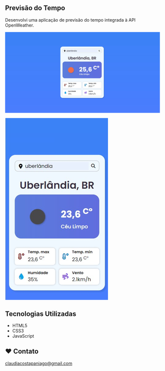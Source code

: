 ## Previsão do Tempo

Desenvolvi uma aplicação de previsão do tempo integrada à API OpenWeather.


![desktop](/src/img/desktop.jpg)

![mobile](/src/img/mobile.jpg)


  ## Tecnologias Utilizadas 

- HTML5
- CSS3
- JavaScript


## ❤️ Contato
claudiacostapaniago@gmail.com
